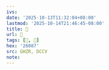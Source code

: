```yaml
---
ivs:
date: '2025-10-13T11:32:04+08:00'
lastmod: '2025-10-14T21:46:45-08:00'
title: 󰫧
url: 󰫧
tags: [𦂇, 𦂇]
hex: '26087'
src: GHZR, DCCV
note:
---
```

